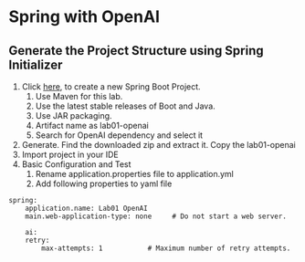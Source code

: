 # Spring with OpenAI
## Generate the Project Structure using Spring Initializer
1. Click [here](https://start.spring.io), to create a new Spring Boot Project.
    1. Use Maven for this lab.
    1. Use the latest stable releases of Boot and Java.
    1. Use JAR packaging.
    1. Artifact name as lab01-openai
    1. Search for OpenAI dependency and select it
1. Generate. Find the downloaded zip and extract it. Copy the lab01-openai
1. Import project in your IDE
1. Basic Configuration and Test
    1. Rename application.properties file to application.yml
    1. Add following properties to yaml file
```
spring:
    application.name: Lab01 OpenAI
    main.web-application-type: none     # Do not start a web server.

    ai:
    retry:
        max-attempts: 1           # Maximum number of retry attempts.
```